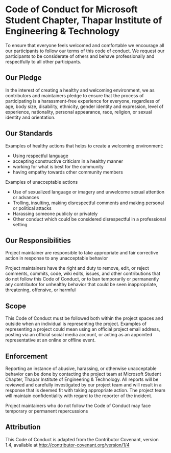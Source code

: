 # Code of Conduct for Microsoft Student Chapter, Thapar Institute of Engineering & Technology

To ensure that everyone feels welcomed and comfortable we encourage all our participants to follow our terms of this code of conduct. We request our participants to be considerate of others and behave professionally and respectfully to all other participants.

## Our Pledge

In the interest of creating a healthy and welcoming environment, we as contributors and maintainers pledge to ensure that the process of participating is a harassment-free experience for everyone, regardless of age, body size, disability, ethnicity, gender identity and expression, level of experience, nationality, personal appearance, race, religion, or sexual identity and orientation.

## Our Standards

Examples of healthy actions that helps to create a welcoming environment:

- Using respectful language
- accepting constructive criticism in a healthy manner
- working for what is best for the community
- having empathy towards other community members

Examples of unacceptable actions

- Use of sexualized language or imagery and unwelcome sexual attention or advances
- Trolling, insulting, making disrespectful comments and making personal or political attacks
- Harassing someone publicly or privately
- Other conduct which could be considered disrespectful in a professional setting

## Our Responsibilities

Project maintainer are responsible to take appropriate and fair corrective action in response to any unacceptable behavior

Project maintainers have the right and duty to remove, edit, or reject comments, commits, code, wiki edits, issues, and other contributions that do not follow this Code of Conduct, or to ban temporarily or permanently any contributor for unhealthy behavior that could be seen inappropriate, threatening, offensive, or harmful

## Scope

This Code of Conduct must be followed both within the project spaces and outside when an individual is representing the project.
Examples of representing a project could mean using an official project email address, posting via an official social media account, or acting as an appointed representative at an online or offline event.

## Enforcement

Reporting an instance of abusive, harassing, or otherwise unacceptable behavior can be done by contacting the project team at Microsoft Student Chapter, Thapar Institute of Engineering & Technology. All reports will be reviewed and carefully investigated by our project team and will result in a response that is deemed fit with taking appropriate action. The project team will maintain confidentiality with regard to the reporter of the incident.

Project maintainers who do not follow the Code of Conduct may face temporary or permanent repercussions

## Attribution

This Code of Conduct is adapted from the Contributor Covenant, version 1.4, available at http://contributor-covenant.org/version/1/4
